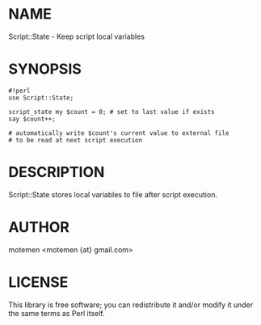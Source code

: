 # NAME

Script::State - Keep script local variables

# SYNOPSIS

    #!perl
    use Script::State;

    script_state my $count = 0; # set to last value if exists
    say $count++;

    # automatically write $count's current value to external file
    # to be read at next script execution

# DESCRIPTION

Script::State stores local variables to file after script execution.

# AUTHOR

motemen <motemen {at} gmail.com>

# LICENSE

This library is free software; you can redistribute it and/or modify
it under the same terms as Perl itself.